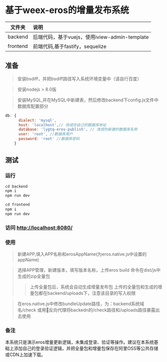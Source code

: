# 基于weex-eros的增量发布系统

|文件夹|说明|
| ------------- |:-------------|
|backend|后端代码，基于vuejs，使用iview-admin-template|
|frontend|前端代码,基于fastify，sequelize|

## 准备
> 安装bsdiff，并把bsdiff路径写入系统环境变量中（请自行百度）

> 安装nodejs > 8.0版

> 安装MySQL,并在MySQL中新建表，然后修改backend下config.js文件中数据库配置部分
```javascript
db: {
      dialect: 'mysql',
      host: 'localhost',// 改成你自己的数据库地址
      database: 'lygtq-eros-publish', // 改成你新建的数据库名称
      user: 'root', //数据库用户
      password: 'root' //数据库密码
    }
```
## 测试
### 运行
```javascript
cd backend
npm i
npm run dev
```
```javascript
cd frontend
npm i
npm run dev
```

### 访问 [http://localhost:8080/](http://localhost:8080/)

### 使用
> 新建APP,填入APP名称和erosAppName(为eros.native.js中设置的appName)

> 选择APP管理，新建版本，填写版本名称，上传eros build 命令在dist/js中生成的zip全量包
>> 上传全量包后，系统会自动生成增量发布包
>> 上传的全量包和生成的增量包都在backend/uploads下，注意该目录的写入权限

> 在eros.native.js中修改bundleUpdate路径，为：backend系统域名/check 或用反向代理将backedn的/check路径和/uploads路径暴露出去使用

### 备注
本系统只是演示eros增量更新逻辑，未集成登录、验证等操作。建议在本系统基础上添加自己的登录验证逻辑，并把全量包和增量包保存在阿里OSS等公共存储或CDN上加速下载。
